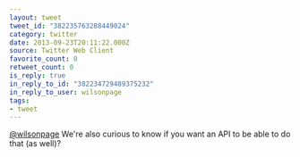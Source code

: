 ```yaml
---
layout: tweet
tweet_id: "382235763288449024"
category: twitter
date: 2013-09-23T20:11:22.000Z
source: Twitter Web Client
favorite_count: 0
retweet_count: 0
is_reply: true
in_reply_to_id: "382234729489375232"
in_reply_to_user: wilsonpage
tags:
- tweet
---
```


[@wilsonpage](https://twitter.com/@wilsonpage) We're also curious to know if you want an API to be able to do that (as well)?
